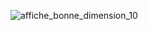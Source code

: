 ![affiche_bonne_dimension_10](https://user-images.githubusercontent.com/112189528/219100058-ca552e22-2a9f-4017-925c-ef8fc7cad9e1.png)

